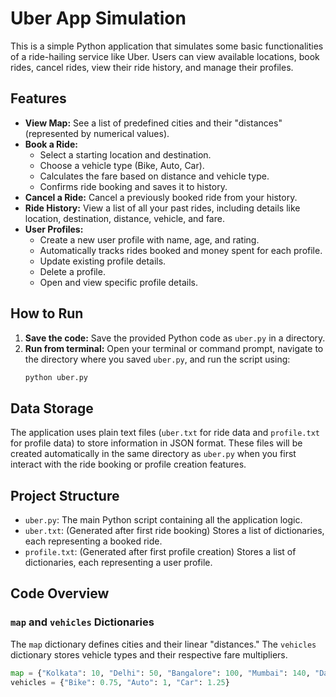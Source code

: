 # Uber App Simulation

This is a simple Python application that simulates some basic functionalities of a ride-hailing service like Uber. Users can view available locations, book rides, cancel rides, view their ride history, and manage their profiles.

## Features

* **View Map:** See a list of predefined cities and their "distances" (represented by numerical values).
* **Book a Ride:**
    * Select a starting location and destination.
    * Choose a vehicle type (Bike, Auto, Car).
    * Calculates the fare based on distance and vehicle type.
    * Confirms ride booking and saves it to history.
* **Cancel a Ride:** Cancel a previously booked ride from your history.
* **Ride History:** View a list of all your past rides, including details like location, destination, distance, vehicle, and fare.
* **User Profiles:**
    * Create a new user profile with name, age, and rating.
    * Automatically tracks rides booked and money spent for each profile.
    * Update existing profile details.
    * Delete a profile.
    * Open and view specific profile details.

## How to Run

1.  **Save the code:** Save the provided Python code as `uber.py` in a directory.
2.  **Run from terminal:** Open your terminal or command prompt, navigate to the directory where you saved `uber.py`, and run the script using:
    ```bash
    python uber.py
    ```

## Data Storage

The application uses plain text files (`uber.txt` for ride data and `profile.txt` for profile data) to store information in JSON format. These files will be created automatically in the same directory as `uber.py` when you first interact with the ride booking or profile creation features.

## Project Structure

* `uber.py`: The main Python script containing all the application logic.
* `uber.txt`: (Generated after first ride booking) Stores a list of dictionaries, each representing a booked ride.
* `profile.txt`: (Generated after first profile creation) Stores a list of dictionaries, each representing a user profile.

## Code Overview

### `map` and `vehicles` Dictionaries

The `map` dictionary defines cities and their linear "distances." The `vehicles` dictionary stores vehicle types and their respective fare multipliers.

```python
map = {"Kolkata": 10, "Delhi": 50, "Bangalore": 100, "Mumbai": 140, "Darjeeling": 210, "Pune": 350}
vehicles = {"Bike": 0.75, "Auto": 1, "Car": 1.25}